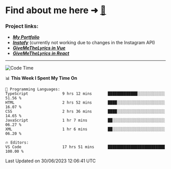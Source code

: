 # Find about me here ➜ [🧑](https://pauabella.dev)

### Project links:
- ***[My Portfolio](https://pauabella.dev)***
- ***[Instafy](https://instafy.me)*** (currently not working due to changes in the Instagram API)
- ***[GiveMeTheLyrics in Vue](https://lyrics.pauabella.dev)***
- ***[GiveMeTheLyrics in React](https://pauabella.dev/GiveMeTheLyrics)***

---
<!--START_SECTION:waka-->
![Code Time](http://img.shields.io/badge/Code%20Time-2%2C282%20hrs%202%20mins-blue)

📊 **This Week I Spent My Time On** 

```text
💬 Programming Languages: 
TypeScript               9 hrs 12 mins       █████████████░░░░░░░░░░░░   51.56 % 
HTML                     2 hrs 52 mins       ████░░░░░░░░░░░░░░░░░░░░░   16.07 % 
CSS                      2 hrs 36 mins       ████░░░░░░░░░░░░░░░░░░░░░   14.65 % 
JavaScript               1 hr 7 mins         ██░░░░░░░░░░░░░░░░░░░░░░░   06.27 % 
XML                      1 hr 6 mins         ██░░░░░░░░░░░░░░░░░░░░░░░   06.20 % 

🔥 Editors: 
VS Code                  17 hrs 51 mins      █████████████████████████   100.00 % 
```


 Last Updated on 30/06/2023 12:06:41 UTC
<!--END_SECTION:waka-->

